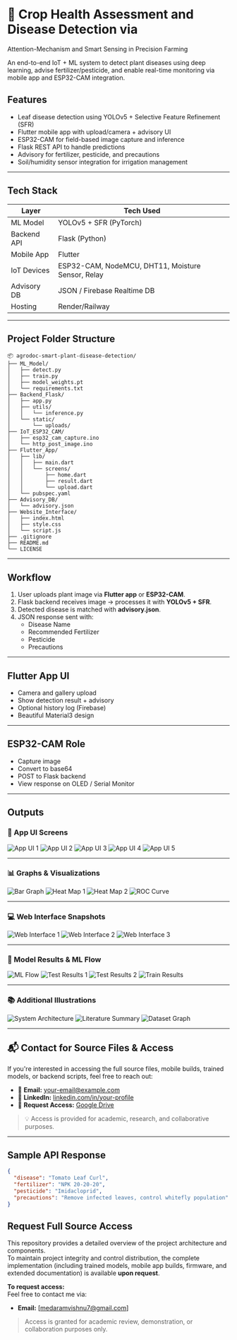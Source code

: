 # 🌿 Crop Health Assessment and Disease Detection via
 Attention-Mechanism and Smart Sensing in Precision
 Farming

An end-to-end IoT + ML system to detect plant diseases using deep learning, advise fertilizer/pesticide, and enable real-time monitoring via mobile app and ESP32-CAM integration.

##  Features

-  Leaf disease detection using YOLOv5 + Selective Feature Refinement (SFR)
-  Flutter mobile app with upload/camera + advisory UI
-  ESP32-CAM for field-based image capture and inference
-  Flask REST API to handle predictions
-  Advisory for fertilizer, pesticide, and precautions
-  Soil/humidity sensor integration for irrigation management

---

##  Tech Stack

| Layer            | Tech Used |
|------------------|-----------|
| ML Model         | YOLOv5 + SFR (PyTorch) |
| Backend API      | Flask (Python) |
| Mobile App       | Flutter |
| IoT Devices      | ESP32-CAM, NodeMCU, DHT11, Moisture Sensor, Relay |
| Advisory DB      | JSON / Firebase Realtime DB |
| Hosting          | Render/Railway|

---

##  Project Folder Structure

```
📦 agrodoc-smart-plant-disease-detection/
├── ML_Model/
│   ├── detect.py
│   ├── train.py
│   ├── model_weights.pt
│   └── requirements.txt
├── Backend_Flask/
│   ├── app.py
│   ├── utils/
│   │   └── inference.py
│   └── static/
│       └── uploads/
├── IoT_ESP32_CAM/
│   ├── esp32_cam_capture.ino
│   └── http_post_image.ino
├── Flutter_App/
│   ├── lib/
│   │   ├── main.dart
│   │   └── screens/
│   │       ├── home.dart
│   │       ├── result.dart
│   │       └── upload.dart
│   └── pubspec.yaml
├── Advisory_DB/
│   └── advisory.json
├── Website_Interface/
│   ├── index.html
│   ├── style.css
│   └── script.js
├── .gitignore
├── README.md
└── LICENSE
```

---

##  Workflow

1. User uploads plant image via **Flutter app** or **ESP32-CAM**.
2. Flask backend receives image → processes it with **YOLOv5 + SFR**.
3. Detected disease is matched with **advisory.json**.
4. JSON response sent with:
    -  Disease Name
    -  Recommended Fertilizer
    -  Pesticide
    -  Precautions

---

##  Flutter App UI

- Camera and gallery upload
- Show detection result + advisory
- Optional history log (Firebase)
- Beautiful Material3 design

---

##  ESP32-CAM Role

- Capture image
- Convert to base64
- POST to Flask backend
- View response on OLED / Serial Monitor

---


## Outputs

### 📱 App UI Screens

![App UI 1](screenshots/1_app_new.jpg)
![App UI 2](screenshots/2_app_new.jpg)
![App UI 3](screenshots/3_app_new.jpg)
![App UI 4](screenshots/4_app_new.jpg)
![App UI 5](screenshots/11_app_neww.jpg)

---

### 📊 Graphs & Visualizations

![Bar Graph](screenshots/bargraph_1.jpg)
![Heat Map 1](screenshots/heat_map.jpg)
![Heat Map 2](screenshots/new_heatmap_1.jpg)
![ROC Curve](screenshots/eoc_curve.jpg)

---

### 💻 Web Interface Snapshots

![Web Interface 1](screenshots/web1.jpg)
![Web Interface 2](screenshots/web2.jpg)
![Web Interface 3](screenshots/web3.jpg)

---

### 🤖 Model Results & ML Flow

![ML Flow](screenshots/ml_flow.jpg)
![Test Results 1](screenshots/test_results.jpg)
![Test Results 2](screenshots/test_result2.jpg)
![Train Results](screenshots/train_results.jpg)

---

### 📚 Additional Illustrations

![System Architecture](screenshots/system_A.jpg)
![Literature Summary](screenshots/literature1_1.jpg)
![Dataset Graph](screenshots/dth.jpg)

---

## 📬 Contact for Source Files & Access

If you're interested in accessing the full source files, mobile builds, trained models, or backend scripts, feel free to reach out:

- 📧 **Email:** your-email@example.com  
- 💼 **LinkedIn:** [linkedin.com/in/your-profile](https://linkedin.com/in/your-profile)  
- 🔗 **Request Access:** [Google Drive](https://drive.google.com/your-drive-link)

> 💡 Access is provided for academic, research, and collaborative purposes.

---


##  Sample API Response

```json
{
  "disease": "Tomato Leaf Curl",
  "fertilizer": "NPK 20-20-20",
  "pesticide": "Imidacloprid",
  "precautions": "Remove infected leaves, control whitefly population"
}
```

## Request Full Source Access

This repository provides a detailed overview of the project architecture and components.  
To maintain project integrity and control distribution, the complete implementation (including trained models, mobile app builds, firmware, and extended documentation) is available **upon request**.

 **To request access:**  
Feel free to contact me via:

-  **Email:** [medaramvishnu7@gmail.com]  

> Access is granted for academic review, demonstration, or collaboration purposes only.
